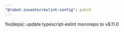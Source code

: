 ```yaml
---
"@robot-inventor/eslint-config": patch
---
```


fix(deps): update typescript-eslint monorepo to v8.11.0
